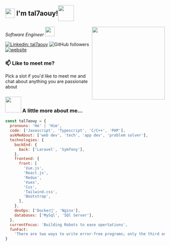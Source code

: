 <h2 style="display:flex;align-items:center;"><img src="https://emojis.slackmojis.com/emojis/images/1531849430/4246/blob-sunglasses.gif?1531849430" width="30"/>&nbsp;I'm tal7aouy! <img src="https://media.giphy.com/media/12oufCB0MyZ1Go/giphy.gif" width="50"></h2>
<img align='right' src="https://media.giphy.com/media/M9gbBd9nbDrOTu1Mqx/giphy.gif" width="230">
<p style="display:flex;align-items:center;"><em>Software Engineer <img src="https://media.giphy.com/media/WUlplcMpOCEmTGBtBW/giphy.gif" width="30"> 
</em></p>

[![Linkedin: tal7aouy](https://img.shields.io/badge/-tal7aouy-blue?style=flat-rounded&logo=Linkedin&logoColor=white&link=https://www.linkedin.com/in/tal7aouy/)](https://www.linkedin.com/in/tal7aouy/)
![GitHub followers](https://img.shields.io/github/followers/tal7aouy?label=Follow&style=social)
[![website](https://img.shields.io/badge/Website-46a2f1.svg?&style=flat-rounded&logo=Google-Chrome&logoColor=white&link=https://tal7aouy.netlify.app/)](https://tal7aouy.netlify.app//)

### 📫 Like to meet me?

Pick a slot if you'd like to meet me and chat about anything you are passionate about

### <img src="https://media.giphy.com/media/VgCDAzcKvsR6OM0uWg/giphy.gif" width="50"> A little more about me...

```javascript
const tal7aouy = {
  pronouns: 'He' | 'Him',
  code: ['Javascript', 'Typescript', 'C/C++', 'PHP'],
  askMeAbout: ['web dev', 'tech', 'app dev', 'problem solver'],
  technologies: {
    backEnd: {
      back: ['Laravel', 'Symfony'],
    },
    frontend: {
      front: [
        'Vue.js',
        'React.js',
        'Redux',
        'Vuex',
        'Css',
        'Tailwind.css',
        'Bootstrap',
      ],
    },
    devOps: ['Docker🐳', 'Nginx'],
    databases: ['MySql', 'SQl Server'],
  },
  currentFocus: 'Building Robots to ease opertations',
  funFact:
    'There are two ways to write error-free programs; only the third one works',
}
```
